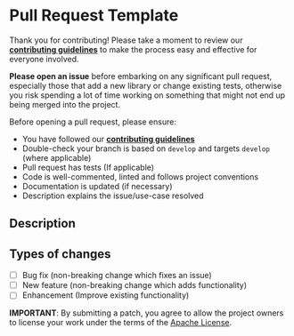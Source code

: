 # Pull Request Template

Thank you for contributing! Please take a moment to review our [**contributing guidelines**](https://github.com/AniTrend/retrofit-graphql/blob/develop/CONTRIBUTING.md)
to make the process easy and effective for everyone involved.

**Please open an issue** before embarking on any significant pull request, especially those that
add a new library or change existing tests, otherwise you risk spending a lot of time working
on something that might not end up being merged into the project.

Before opening a pull request, please ensure:
<!--- Go over all the following points, and put an `x` in all the boxes that apply. -->
<!--- If you're unsure about any of these, don't hesitate to ask. We're here to help! -->

- You have followed our [**contributing guidelines**](https://github.com/AniTrend/retrofit-graphql/blob/develop/CONTRIBUTING.md)
- Double-check your branch is based on `develop` and targets `develop` (where applicable)
- Pull request has tests (If applicable)
- Code is well-commented, linted and follows project conventions
- Documentation is updated (if necessary)
- Description explains the issue/use-case resolved


## Description
<!--- Describe your changes in detail -->


## Types of changes
<!--- What types of changes does your code introduce? Put an `x` in all the boxes that apply: -->
- [ ] Bug fix (non-breaking change which fixes an issue)
- [ ] New feature (non-breaking change which adds functionality)
- [ ] Enhancement (Improve existing functionality)

<!--- Be kind to code reviewers, please try to keep pull requests as small and focused as possible :) -->

**IMPORTANT**: By submitting a patch, you agree to allow the project
owners to license your work under the terms of the [Apache License](https://github.com/AniTrend/retrofit-graphql/blob/develop/LICENSE).
